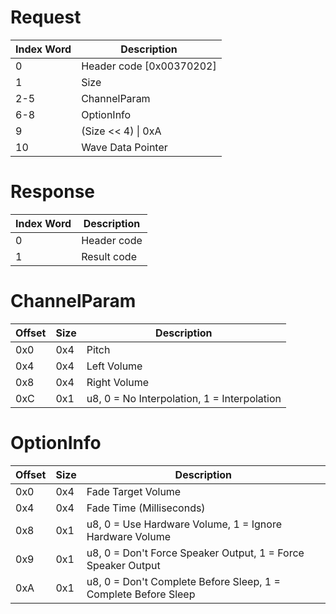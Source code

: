 # Request

| Index Word | Description                |
|------------|----------------------------|
| 0          | Header code \[0x00370202\] |
| 1          | Size                       |
| 2-5        | ChannelParam               |
| 6-8        | OptionInfo                 |
| 9          | (Size \<\< 4) \| 0xA       |
| 10         | Wave Data Pointer          |

# Response

| Index Word | Description |
|------------|-------------|
| 0          | Header code |
| 1          | Result code |

# ChannelParam

| Offset | Size | Description                                 |
|--------|------|---------------------------------------------|
| 0x0    | 0x4  | Pitch                                       |
| 0x4    | 0x4  | Left Volume                                 |
| 0x8    | 0x4  | Right Volume                                |
| 0xC    | 0x1  | u8, 0 = No Interpolation, 1 = Interpolation |

# OptionInfo

| Offset | Size | Description                                                    |
|--------|------|----------------------------------------------------------------|
| 0x0    | 0x4  | Fade Target Volume                                             |
| 0x4    | 0x4  | Fade Time (Milliseconds)                                       |
| 0x8    | 0x1  | u8, 0 = Use Hardware Volume, 1 = Ignore Hardware Volume        |
| 0x9    | 0x1  | u8, 0 = Don't Force Speaker Output, 1 = Force Speaker Output   |
| 0xA    | 0x1  | u8, 0 = Don't Complete Before Sleep, 1 = Complete Before Sleep |